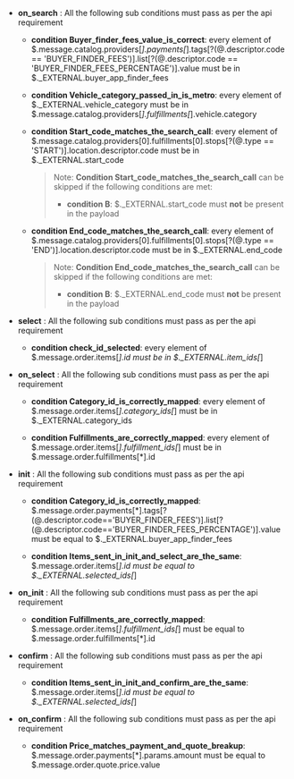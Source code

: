 

- **on_search** : All the following sub conditions must pass as per the api requirement

	- **condition Buyer_finder_fees_value_is_correct**: every element of $.message.catalog.providers[*].payments[*].tags[?(@.descriptor.code == 'BUYER_FINDER_FEES')].list[?(@.descriptor.code == 'BUYER_FINDER_FEES_PERCENTAGE')].value must be in $._EXTERNAL.buyer_app_finder_fees
	
	- **condition Vehicle_category_passed_in_is_metro**: every element of $._EXTERNAL.vehicle_category must be in $.message.catalog.providers[*].fulfillments[*].vehicle.category
	
	- **condition Start_code_matches_the_search_call**: every element of $.message.catalog.providers[0].fulfillments[0].stops[?(@.type == 'START')].location.descriptor.code must be in $._EXTERNAL.start_code
	
		> Note: **Condition Start_code_matches_the_search_call** can be skipped if the following conditions are met:
		>
		> - **condition B**: $._EXTERNAL.start_code must **not** be present in the payload
	
	- **condition End_code_matches_the_search_call**: every element of $.message.catalog.providers[0].fulfillments[0].stops[?(@.type == 'END')].location.descriptor.code must be in $._EXTERNAL.end_code
	
		> Note: **Condition End_code_matches_the_search_call** can be skipped if the following conditions are met:
		>
		> - **condition B**: $._EXTERNAL.end_code must **not** be present in the payload

- **select** : All the following sub conditions must pass as per the api requirement

	- **condition check_id_selected**: every element of $.message.order.items[*].id must be in $._EXTERNAL.item_ids[*]

- **on_select** : All the following sub conditions must pass as per the api requirement

	- **condition Category_id_is_correctly_mapped**: every element of $.message.order.items[*].category_ids[*] must be in $._EXTERNAL.category_ids
	
	- **condition Fulfillments_are_correctly_mapped**: every element of $.message.order.items[*].fulfillment_ids[*] must be in $.message.order.fulfillments[*].id

- **init** : All the following sub conditions must pass as per the api requirement

	- **condition Category_id_is_correctly_mapped**: $.message.order.payments[*].tags[?(@.descriptor.code=='BUYER_FINDER_FEES')].list[?(@.descriptor.code=='BUYER_FINDER_FEES_PERCENTAGE')].value must be equal to $._EXTERNAL.buyer_app_finder_fees
	
	- **condition Items_sent_in_init_and_select_are_the_same**: $.message.order.items[*].id must be equal to $._EXTERNAL.selected_ids[*]

- **on_init** : All the following sub conditions must pass as per the api requirement

	- **condition Fulfillments_are_correctly_mapped**: $.message.order.items[*].fulfillment_ids[*] must be equal to $.message.order.fulfillments[*].id

- **confirm** : All the following sub conditions must pass as per the api requirement

	- **condition Items_sent_in_init_and_confirm_are_the_same**: $.message.order.items[*].id must be equal to $._EXTERNAL.selected_ids[*]

- **on_confirm** : All the following sub conditions must pass as per the api requirement

	- **condition Price_matches_payment_and_quote_breakup**: $.message.order.payments[*].params.amount must be equal to $.message.order.quote.price.value